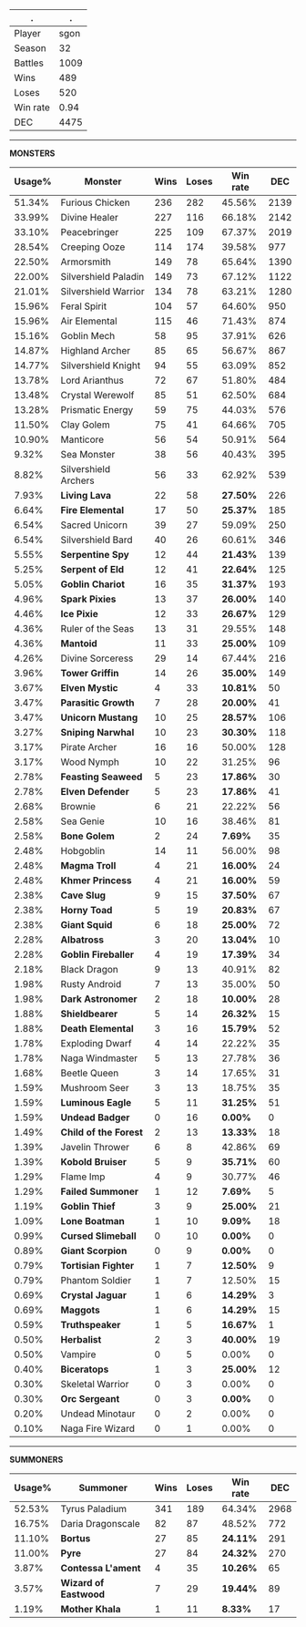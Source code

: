 .|.
|-|-
Player|sgon
Season|32
Battles|1009
Wins|489
Loses|520
Win rate|0.94
DEC|4475

---
**MONSTERS**

Usage%|Monster|Wins|Loses|Win rate|DEC|
-|-|-|-|-|-|
51.34%|Furious Chicken|236|282|45.56%|2139|
33.99%|Divine Healer|227|116|66.18%|2142|
33.10%|Peacebringer|225|109|67.37%|2019|
28.54%|Creeping Ooze|114|174|39.58%|977|
22.50%|Armorsmith|149|78|65.64%|1390|
22.00%|Silvershield Paladin|149|73|67.12%|1122|
21.01%|Silvershield Warrior|134|78|63.21%|1280|
15.96%|Feral Spirit|104|57|64.60%|950|
15.96%|Air Elemental|115|46|71.43%|874|
15.16%|Goblin Mech|58|95|37.91%|626|
14.87%|Highland Archer|85|65|56.67%|867|
14.77%|Silvershield Knight|94|55|63.09%|852|
13.78%|Lord Arianthus|72|67|51.80%|484|
13.48%|Crystal Werewolf|85|51|62.50%|684|
13.28%|Prismatic Energy|59|75|44.03%|576|
11.50%|Clay Golem|75|41|64.66%|705|
10.90%|Manticore|56|54|50.91%|564|
9.32%|Sea Monster|38|56|40.43%|395|
8.82%|Silvershield Archers|56|33|62.92%|539|
7.93%|**Living Lava**|22|58|**27.50%**|226|
6.64%|**Fire Elemental**|17|50|**25.37%**|185|
6.54%|Sacred Unicorn|39|27|59.09%|250|
6.54%|Silvershield Bard|40|26|60.61%|346|
5.55%|**Serpentine Spy**|12|44|**21.43%**|139|
5.25%|**Serpent of Eld**|12|41|**22.64%**|125|
5.05%|**Goblin Chariot**|16|35|**31.37%**|193|
4.96%|**Spark Pixies**|13|37|**26.00%**|140|
4.46%|**Ice Pixie**|12|33|**26.67%**|129|
4.36%|Ruler of the Seas|13|31|29.55%|148|
4.36%|**Mantoid**|11|33|**25.00%**|109|
4.26%|Divine Sorceress|29|14|67.44%|216|
3.96%|**Tower Griffin**|14|26|**35.00%**|149|
3.67%|**Elven Mystic**|4|33|**10.81%**|50|
3.47%|**Parasitic Growth**|7|28|**20.00%**|41|
3.47%|**Unicorn Mustang**|10|25|**28.57%**|106|
3.27%|**Sniping Narwhal**|10|23|**30.30%**|118|
3.17%|Pirate Archer|16|16|50.00%|128|
3.17%|Wood Nymph|10|22|31.25%|96|
2.78%|**Feasting Seaweed**|5|23|**17.86%**|30|
2.78%|**Elven Defender**|5|23|**17.86%**|41|
2.68%|Brownie|6|21|22.22%|56|
2.58%|Sea Genie|10|16|38.46%|81|
2.58%|**Bone Golem**|2|24|**7.69%**|35|
2.48%|Hobgoblin|14|11|56.00%|98|
2.48%|**Magma Troll**|4|21|**16.00%**|24|
2.48%|**Khmer Princess**|4|21|**16.00%**|59|
2.38%|**Cave Slug**|9|15|**37.50%**|67|
2.38%|**Horny Toad**|5|19|**20.83%**|67|
2.38%|**Giant Squid**|6|18|**25.00%**|72|
2.28%|**Albatross**|3|20|**13.04%**|10|
2.28%|**Goblin Fireballer**|4|19|**17.39%**|34|
2.18%|Black Dragon|9|13|40.91%|82|
1.98%|Rusty Android|7|13|35.00%|50|
1.98%|**Dark Astronomer**|2|18|**10.00%**|28|
1.88%|**Shieldbearer**|5|14|**26.32%**|15|
1.88%|**Death Elemental**|3|16|**15.79%**|52|
1.78%|Exploding Dwarf|4|14|22.22%|35|
1.78%|Naga Windmaster|5|13|27.78%|36|
1.68%|Beetle Queen|3|14|17.65%|31|
1.59%|Mushroom Seer|3|13|18.75%|35|
1.59%|**Luminous Eagle**|5|11|**31.25%**|51|
1.59%|**Undead Badger**|0|16|**0.00%**|0|
1.49%|**Child of the Forest**|2|13|**13.33%**|18|
1.39%|Javelin Thrower|6|8|42.86%|69|
1.39%|**Kobold Bruiser**|5|9|**35.71%**|60|
1.29%|Flame Imp|4|9|30.77%|46|
1.29%|**Failed Summoner**|1|12|**7.69%**|5|
1.19%|**Goblin Thief**|3|9|**25.00%**|21|
1.09%|**Lone Boatman**|1|10|**9.09%**|18|
0.99%|**Cursed Slimeball**|0|10|**0.00%**|0|
0.89%|**Giant Scorpion**|0|9|**0.00%**|0|
0.79%|**Tortisian Fighter**|1|7|**12.50%**|9|
0.79%|Phantom Soldier|1|7|12.50%|15|
0.69%|**Crystal Jaguar**|1|6|**14.29%**|3|
0.69%|**Maggots**|1|6|**14.29%**|15|
0.59%|**Truthspeaker**|1|5|**16.67%**|1|
0.50%|**Herbalist**|2|3|**40.00%**|19|
0.50%|Vampire|0|5|0.00%|0|
0.40%|**Biceratops**|1|3|**25.00%**|12|
0.30%|Skeletal Warrior|0|3|0.00%|0|
0.30%|**Orc Sergeant**|0|3|**0.00%**|0|
0.20%|Undead Minotaur|0|2|0.00%|0|
0.10%|Naga Fire Wizard|0|1|0.00%|0|

---
**SUMMONERS**

Usage%|Summoner|Wins|Loses|Win rate|DEC|
-|-|-|-|-|-|
52.53%|Tyrus Paladium|341|189|64.34%|2968|
16.75%|Daria Dragonscale|82|87|48.52%|772|
11.10%|**Bortus**|27|85|**24.11%**|291|
11.00%|**Pyre**|27|84|**24.32%**|270|
3.87%|**Contessa L'ament**|4|35|**10.26%**|65|
3.57%|**Wizard of Eastwood**|7|29|**19.44%**|89|
1.19%|**Mother Khala**|1|11|**8.33%**|17|

